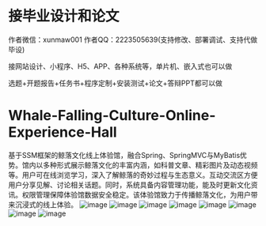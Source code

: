 # 接毕业设计和论文
作者微信：xunmaw001  作者QQ：2223505639(支持修改、部署调试、支持代做毕设)

接网站设计、小程序、H5、APP、各种系统等，单片机、嵌入式也可以做

选题+开题报告+任务书+程序定制+安装测试+论文+答辩PPT都可以做
# Whale-Falling-Culture-Online-Experience-Hall
基于SSM框架的鲸落文化线上体验馆，融合Spring、SpringMVC与MyBatis优势。馆内以多种形式展示鲸落文化的丰富内涵，如科普文章、精彩图片及动态视频等。用户可在线浏览学习，深入了解鲸落的奇妙过程与生态意义。互动交流区方便用户分享见解、讨论相关话题。同时，系统具备内容管理功能，能及时更新文化资讯。权限管理保障体验馆数据安全稳定。该体验馆致力于传播鲸落文化，为用户带来沉浸式的线上体验。
![image](https://github.com/user-attachments/assets/007a79fb-6684-4fe3-9d08-20123699693b)
![image](https://github.com/user-attachments/assets/488d681d-f565-4d3b-bafb-d7ca277f65cd)
![image](https://github.com/user-attachments/assets/d138008b-fb80-4e40-a214-8ef5844f6bcd)
![image](https://github.com/user-attachments/assets/58c74ac8-9667-4b92-888d-a48c25557466)
![image](https://github.com/user-attachments/assets/1476dfc1-7bc0-4b18-bb56-10804cd5bd7f)
![image](https://github.com/user-attachments/assets/9b51a55d-43a1-45f2-952e-98bc9f07a1fe)
![image](https://github.com/user-attachments/assets/260c8343-06f3-42ea-b901-8a51f2588b4a)
![image](https://github.com/user-attachments/assets/2fc29443-c325-4eaa-8a6a-e101ea30006d)

